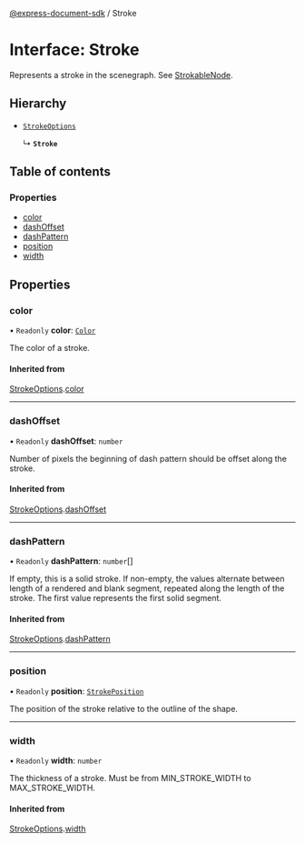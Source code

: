 [@express-document-sdk](../overview.md) / Stroke

# Interface: Stroke

Represents a stroke in the scenegraph. See [StrokableNode](../classes/StrokableNode.md).

## Hierarchy

- [`StrokeOptions`](StrokeOptions.md)

  ↳ **`Stroke`**

## Table of contents

### Properties

- [color](Stroke.md#color)
- [dashOffset](Stroke.md#dashoffset)
- [dashPattern](Stroke.md#dashpattern)
- [position](Stroke.md#position)
- [width](Stroke.md#width)

## Properties

### color

• `Readonly` **color**: [`Color`](Color.md)

The color of a stroke.

#### Inherited from

[StrokeOptions](StrokeOptions.md).[color](StrokeOptions.md#color)

___

### dashOffset

• `Readonly` **dashOffset**: `number`

Number of pixels the beginning of dash pattern should be offset along the stroke.

#### Inherited from

[StrokeOptions](StrokeOptions.md).[dashOffset](StrokeOptions.md#dashoffset)

___

### dashPattern

• `Readonly` **dashPattern**: `number`[]

If empty, this is a solid stroke.
If non-empty, the values alternate between length of a rendered and blank segment,
repeated along the length of the stroke. The first value represents the first solid segment.

#### Inherited from

[StrokeOptions](StrokeOptions.md).[dashPattern](StrokeOptions.md#dashpattern)

___

### position

• `Readonly` **position**: [`StrokePosition`](../enums/StrokePosition.md)

The position of the stroke relative to the outline of the shape.

___

### width

• `Readonly` **width**: `number`

The thickness of a stroke. Must be from MIN_STROKE_WIDTH to MAX_STROKE_WIDTH.

#### Inherited from

[StrokeOptions](StrokeOptions.md).[width](StrokeOptions.md#width)

